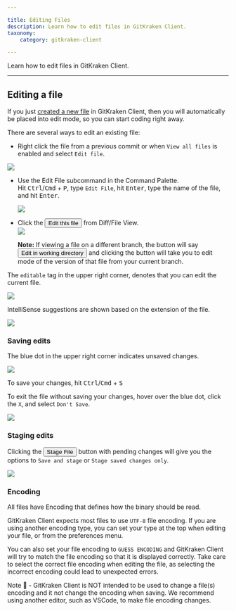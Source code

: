 ```yaml
---

title: Editing Files
description: Learn how to edit files in GitKraken Client.
taxonomy:
    category: gitkraken-client

---
```

Learn how to edit files in GitKraken Client.
***

## Editing a file

If you just [created a new file](/working-with-files/adding-and-removing#adding-a-file) in GitKraken Client, then you will automatically be placed into edit mode, so you can start coding right away.

There are several ways to edit an existing file:
 * Right click the file from a previous commit or when `View all files` is enabled and select `Edit file`.

 <img src='/wp-content/uploads/edit-context-menu.png' srcset='/wp-content/uploads/edit-context-menu@2x.png 2x' class='img-bordered img-responsive center'>

 * Use the Edit File subcommand in the Command Palette.  
 Hit <kbd>Ctrl</kbd>/<kbd>Cmd</kbd> + <kbd>P</kbd>, type `Edit File`, hit <kbd>Enter</kbd>, type the name of the file, and hit <kbd>Enter</kbd>.

    <img src='/wp-content/uploads/edit-file-fuzzy.gif' class='img-bordered img-responsive center'>
    
 * Click the <button class='button button--primary button--ui button--nolink'>Edit this file</span></button> from Diff/File View.  
    <img src='/wp-content/uploads/edit-diff.png' srcset='/wp-content/uploads/edit-diff@2x.png 2x' class='img-bordered img-responsive center'>
    <div class='callout callout--success'>
    <p><strong>Note:</strong> If viewing a file on a different branch, the button will say <button class='button button--primary button--ui button--nolink'>Edit in working directory</span></button> and clicking the button will take you to edit mode of the version of that file from your current branch.</p>
    </div>
 

The `editable` tag in the upper right corner, denotes that you can edit the current file.

<img src='/wp-content/uploads/editable.png' srcset='/wp-content/uploads/editable@2x.png 2x' class='img-bordered img-responsive center'>

IntelliSense suggestions are shown based on the extension of the file.

<img src='/wp-content/uploads/intellisense.png' srcset='/wp-content/uploads/intellisense@2x.png 2x' class='img-bordered img-responsive center'>

### Saving edits

The blue dot in the upper right corner indicates unsaved changes. 

<img src='/wp-content/uploads/pending-changes.png' srcset='/wp-content/uploads/pending-changes@2x.png 2x' class='img-bordered img-responsive center'>

To save your changes, hit <kbd>Ctrl</kbd>/<kbd>Cmd</kbd> + <kbd>S</kbd>

To exit the file without saving your changes, hover over the blue dot, click the `X`, and select `Don't Save`.

<img src='/wp-content/uploads/dont-save.gif' class='img-bordered img-responsive center'>

### Staging edits

Clicking the <button class='button button--success button--ui button--nolink'>Stage File</span></button> button with pending changes will give you the options to `Save and stage` or `Stage saved changes only`. 

<img src='/wp-content/uploads/save-stage.png' srcset='/wp-content/uploads/save-stage@2x.png 2x' class='img-bordered img-responsive center'>

### Encoding

All files have Encoding that defines how the binary should be read. 

GitKraken Client expects most files to use `UTF-8` file encoding. If you are using another encoding type, you can set your type at the top when editing your file, or from the preferences menu.

You can also set your file encoding to `GUESS ENCODING` and GitKraken Client will try to match the file encoding so that it is displayed correctly. Take care to select the correct file encoding when editing the file, as selecting the incorrect encoding could lead to unexpected errors.

<div class='callout callout--warning'>
    <p>Note 📝 - GitKraken Client is NOT intended to be used to change a file(s) encoding and it not change the encoding when saving. We recommend using another editor, such as VSCode, to make file encoding changes.</p>
</div>
